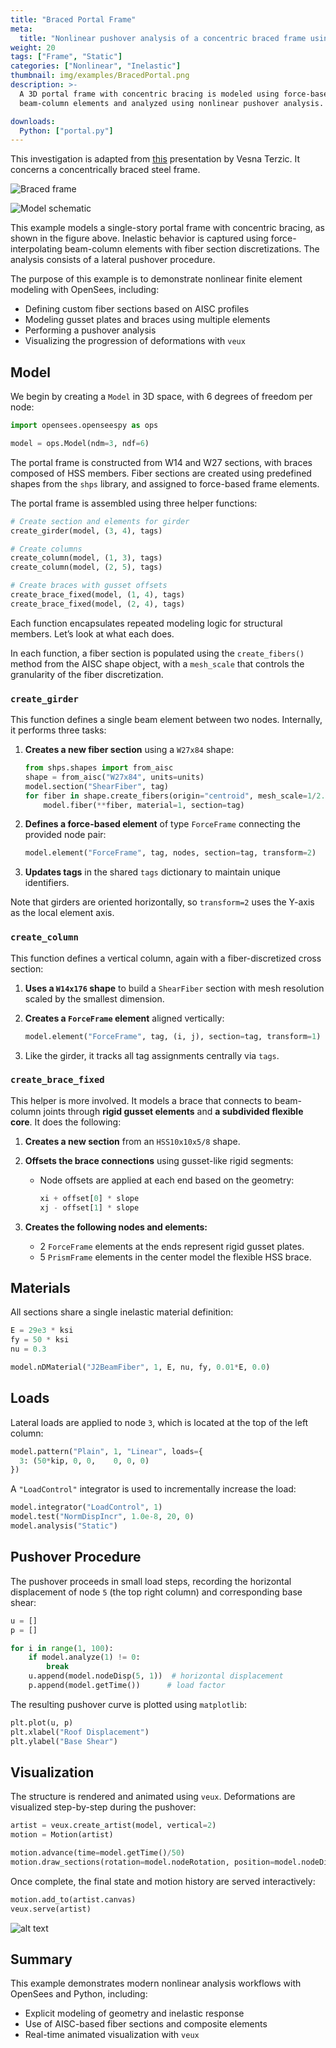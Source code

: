 ```yaml
---
title: "Braced Portal Frame"
meta:
  title: "Nonlinear pushover analysis of a concentric braced frame using force-based elements"
weight: 20
tags: ["Frame", "Static"]
categories: ["Nonlinear", "Inelastic"]
thumbnail: img/examples/BracedPortal.png
description: >-
  A 3D portal frame with concentric bracing is modeled using force-based
  beam-column elements and analyzed using nonlinear pushover analysis.

downloads:
  Python: ["portal.py"]
---
```



<!-- 
T1 = 0.1784712686027824 s
T2 = 0.10228366994425726 s 
-->

This investigation is adapted from <a rel="nofollow" href="https://opensees.berkeley.edu/wiki/images/d/de/ModelingSCBF.pdf">this</a> presentation by Vesna Terzic.
It concerns a concentrically braced steel frame.


![Braced frame](img/portal.png)


![Model schematic](img/nodes.png)


This example models a single-story portal frame with concentric bracing, as shown in the figure above. 
Inelastic behavior is captured using force-interpolating beam-column elements with fiber section discretizations. 
The analysis consists of a lateral pushover procedure.

The purpose of this example is to demonstrate nonlinear finite element modeling with OpenSees, including:

- Defining custom fiber sections based on AISC profiles
- Modeling gusset plates and braces using multiple elements
- Performing a pushover analysis
- Visualizing the progression of deformations with `veux`

## Model

We begin by creating a `Model` in 3D space, with 6 degrees of freedom per node:

```python
import opensees.openseespy as ops

model = ops.Model(ndm=3, ndf=6)
```

The portal frame is constructed from W14 and W27 sections, with braces composed of HSS members.
Fiber sections are created using predefined shapes from the `shps` library, and assigned to
force-based frame elements.

The portal frame is assembled using three helper functions:

```python
# Create section and elements for girder
create_girder(model, (3, 4), tags)

# Create columns
create_column(model, (1, 3), tags)
create_column(model, (2, 5), tags)

# Create braces with gusset offsets
create_brace_fixed(model, (1, 4), tags)
create_brace_fixed(model, (2, 4), tags)
```

Each function encapsulates repeated modeling logic for structural members. 
Let’s look at what each does.

In each function, a fiber section is populated using the `create_fibers()` method from the AISC shape object,
with a `mesh_scale` that controls the granularity of the fiber discretization.

### `create_girder`

This function defines a single beam element between two nodes. Internally, it performs three tasks:

1. **Creates a new fiber section** using a `W27x84` shape:
   ```python
   from shps.shapes import from_aisc
   shape = from_aisc("W27x84", units=units)
   model.section("ShearFiber", tag)
   for fiber in shape.create_fibers(origin="centroid", mesh_scale=1/2.5):
       model.fiber(**fiber, material=1, section=tag)
   ```

2. **Defines a force-based element** of type `ForceFrame` connecting the provided node pair:
   ```python
   model.element("ForceFrame", tag, nodes, section=tag, transform=2)
   ```

3. **Updates tags** in the shared `tags` dictionary to maintain unique identifiers.


Note that girders are oriented horizontally, so `transform=2` uses the Y-axis as the local element axis.


### `create_column`

This function defines a vertical column, again with a fiber-discretized cross section:

1. **Uses a `W14x176` shape** to build a `ShearFiber` section with mesh resolution scaled by the smallest dimension.

2. **Creates a `ForceFrame` element** aligned vertically:
   ```python
   model.element("ForceFrame", tag, (i, j), section=tag, transform=1)
   ```

3. Like the girder, it tracks all tag assignments centrally via `tags`.


### `create_brace_fixed`

This helper is more involved. It models a brace that connects to beam-column joints through **rigid gusset elements** and **a subdivided flexible core**. It does the following:

1. **Creates a new section** from an `HSS10x10x5/8` shape.

2. **Offsets the brace connections** using gusset-like rigid segments:
   - Node offsets are applied at each end based on the geometry:
     ```python
     xi + offset[0] * slope
     xj - offset[1] * slope
     ```

3. **Creates the following nodes and elements:**

   - 2 `ForceFrame` elements at the ends represent rigid gusset plates.
   - 5 `PrismFrame` elements in the center model the flexible HSS brace.


## Materials

All sections share a single inelastic material definition:

```python
E = 29e3 * ksi
fy = 50 * ksi
nu = 0.3

model.nDMaterial("J2BeamFiber", 1, E, nu, fy, 0.01*E, 0.0)
```

## Loads

Lateral loads are applied to node `3`, which is located at the top of the left column:

```python
model.pattern("Plain", 1, "Linear", loads={
  3: (50*kip, 0, 0,    0, 0, 0)
})
```

A `"LoadControl"` integrator is used to incrementally increase the load:

```python
model.integrator("LoadControl", 1)
model.test("NormDispIncr", 1.0e-8, 20, 0)
model.analysis("Static")
```

## Pushover Procedure

The pushover proceeds in small load steps, recording the horizontal displacement
of node `5` (the top right column) and corresponding base shear:

```python
u = []
p = []

for i in range(1, 100):
    if model.analyze(1) != 0:
        break
    u.append(model.nodeDisp(5, 1))  # horizontal displacement
    p.append(model.getTime())      # load factor
```

The resulting pushover curve is plotted using `matplotlib`:

```python
plt.plot(u, p)
plt.xlabel("Roof Displacement")
plt.ylabel("Base Shear")
```

## Visualization

The structure is rendered and animated using `veux`. Deformations are visualized
step-by-step during the pushover:

```python
artist = veux.create_artist(model, vertical=2)
motion = Motion(artist)

motion.advance(time=model.getTime()/50)
motion.draw_sections(rotation=model.nodeRotation, position=model.nodeDisp)
```

Once complete, the final state and motion history are served interactively:

```python
motion.add_to(artist.canvas)
veux.serve(artist)
```

![alt text](img/braced-portal.png)

## Summary

This example demonstrates modern nonlinear analysis workflows with OpenSees and Python,
including:
- Explicit modeling of geometry and inelastic response
- Use of AISC-based fiber sections and composite elements
- Real-time animated visualization with `veux`



